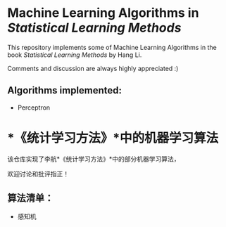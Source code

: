 # Machine Learning Algorithms in *Statistical Learning Methods*

This repository implements some of Machine Learning Algorithms in the book *Statistical Learning Methods* by Hang Li.

Comments and discussion are always highly appreciated :)

## Algorithms implemented:

- Perceptron 



# *《统计学习方法》*中的机器学习算法

该仓库实现了李航*《统计学习方法》*中的部分机器学习算法，

欢迎讨论和批评指正！

## 算法清单：

- 感知机
